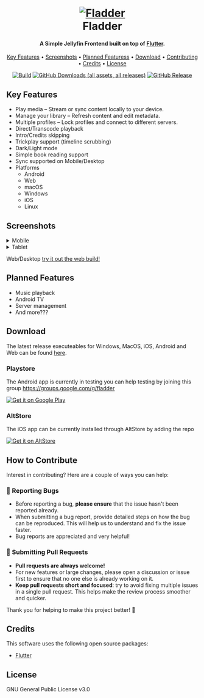
<h1 align="center">
  <br>
    <a href="https://github.com/DonutWare/Fladder"><img src="https://github.com/DonutWare/Fladder/blob/develop/icons/fladder_macos_icon.png?raw=true" alt="Fladder" width="200"></a>
  <br>
  Fladder
  <br>
</h1>

<h4 align="center">A Simple Jellyfin Frontend built on top of <a href="https://flutter.dev/" target="_blank">Flutter</a>.</h4>

<p align="center">
  <a href="#key-features">Key Features</a> •
  <a href="#screenshots">Screenshots</a> •
  <a href="#planned-features">Planned Featuress</a> •
  <a href="#download">Download</a> •
  <a href="#how-to-contribute">Contributing</a> •
  <a href="#credits">Credits</a> •
  <a href="#license">License</a>
</p>

<p align="center">
  <a href="https://github.com/DonutWare/Fladder/actions/workflows/build.yml"><img src="https://github.com/DonutWare/Fladder/actions/workflows/build.yml/badge.svg?branch=develop" alt="Build" /></a>
  <a href="https://github.com/DonutWare/Fladder/releases/latest"> <img alt="GitHub Downloads (all assets, all releases)" src="https://img.shields.io/github/downloads/DonutWare/fladder/total"></a>
  <a href="https://github.com/DonutWare/Fladder/releases/latest"> <img alt="GitHub Release" src="https://img.shields.io/github/v/release/DonutWare/fladder?display_name=tag"></a>   
</p>

## Key Features

* Play media – Stream or sync content locally to your device.
* Manage your library – Refresh content and edit metadata.
* Multiple profiles – Lock profiles and connect to different servers.
* Direct/Transcode playback
* Intro/Credits skipping
* Trickplay support (timeline scrubbing)
* Dark/Light mode
* Simple book reading support
* Sync supported on Mobile/Desktop
* Platforms
  - Android
  - Web
  - macOS
  - Windows 
  - iOS 
  - Linux 
 
## Screenshots
<details close>
  <summary>Mobile</summary>
   <img src="https://github.com/DonutWare/Fladder/blob/develop/assets/marketing/screenshots/Mobile/Dashboard.png?raw=true" alt="Fladder" width="200">  
   <img src="https://github.com/DonutWare/Fladder/blob/develop/assets/marketing/screenshots/Mobile/Details_2.png?raw=true" alt="Fladder" width="200">  
   <img src="https://github.com/DonutWare/Fladder/blob/develop/assets/marketing/screenshots/Mobile/Favourites.png?raw=true" alt="Fladder" width="200">  
   <img src="https://github.com/DonutWare/Fladder/blob/develop/assets/marketing/screenshots/Mobile/Library.png?raw=true" alt="Fladder" width="200">  
   <img src="https://github.com/DonutWare/Fladder/blob/develop/assets/marketing/screenshots/Mobile/Resume_Tab.png?raw=true" alt="Fladder" width="200">  
   <img src="https://github.com/DonutWare/Fladder/blob/develop/assets/marketing/screenshots/Mobile/Sync.png?raw=true" alt="Fladder" width="200">  
   <img src="https://github.com/DonutWare/Fladder/blob/develop/assets/marketing/screenshots/Mobile/Player.png?raw=true" alt="Fladder" width="1280">  
</details>

<details close>
  <summary>Tablet</summary>
   <img src="https://github.com/DonutWare/Fladder/blob/develop/assets/marketing/screenshots/Tablet/Dashboard.png?raw=true" alt="Fladder" width="1280">  
   <img src="https://github.com/DonutWare/Fladder/blob/develop/assets/marketing/screenshots/Tablet/Details.png?raw=true" alt="Fladder" width="1280">  
   <img src="https://github.com/DonutWare/Fladder/blob/develop/assets/marketing/screenshots/Tablet/Settings.png?raw=true" alt="Fladder" width="1280">  
   <img src="https://github.com/DonutWare/Fladder/blob/develop/assets/marketing/screenshots/Tablet/Sync.png?raw=true" alt="Fladder" width="1280">    
</details>

Web/Desktop [try it out the web build!](https://DonutWare.github.io/Fladder)

## Planned Features

* Music playback
* Android TV
* Server management
* And more???

## Download

The latest release executeables for Windows, MacOS, iOS, Android and Web can be found [here](https://github.com/DonutWare/Fladder/releases).

### Playstore
The Android app is currently in testing you can help testing by joining this group https://groups.google.com/g/fladder

<a href='https://play.google.com/store/apps/details?id=nl.jknaapen.fladder&pcampaignid=pcampaignidMKT-Other-global-all-co-prtnr-py-PartBadge-Mar2515-1'><img alt='Get it on Google Play' src='https://play.google.com/intl/en_us/badges/static/images/badges/en_badge_web_generic.png' width=250/></a>

### AltStore
The iOS app can be currently installed through AltStore by adding the repo

<a href='https://shorturl.at/xR8B9'><img alt='Get it on AltStore' src='https://camo.githubusercontent.com/d09e24361b730206b40f7c3a5950a17ba3341e67c533e27c155ddb34f0440b44/68747470733a2f2f692e696d6775722e636f6d2f343671684541762e706e67' width=250/></a>

## How to Contribute

Interest in contributing? Here are a couple of ways you can help:

### 🐛 Reporting Bugs
- Before reporting a bug, **please ensure** that the issue hasn't been reported already.
- When submitting a bug report, provide detailed steps on how the bug can be reproduced. This will help us to understand and fix the issue faster.
- Bug reports are appreciated and very helpful!

### 🚀 Submitting Pull Requests
- **Pull requests are always welcome!** 
- For new features or large changes, please open a discussion or issue first to ensure that no one else is already working on it.
- **Keep pull requests short and focused**: try to avoid fixing multiple issues in a single pull request. This helps make the review process smoother and quicker.

Thank you for helping to make this project better! 🙌


## Credits

This software uses the following open source packages:
- [Flutter](https://flutter.dev/)

## License

GNU General Public License v3.0


